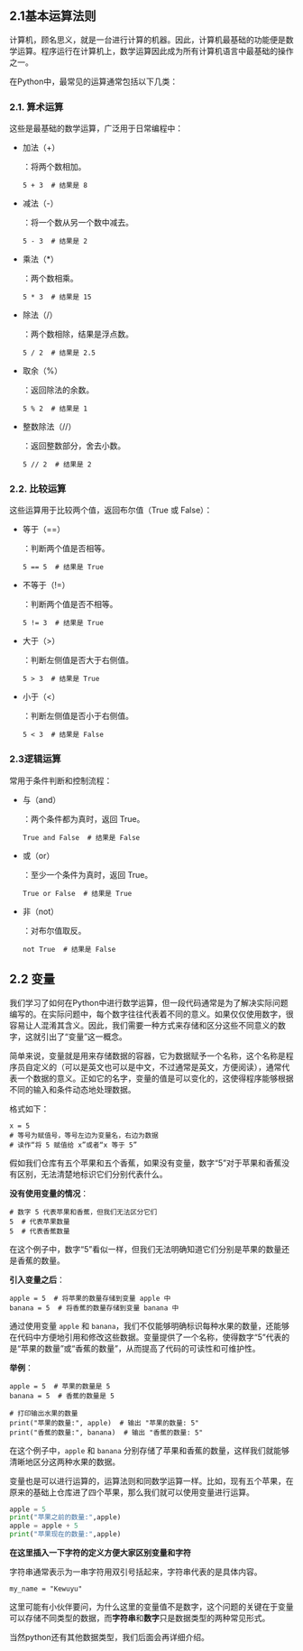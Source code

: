 ## 2.1基本运算法则

计算机，顾名思义，就是一台进行计算的机器。因此，计算机最基础的功能便是数学运算。程序运行在计算机上，数学运算因此成为所有计算机语言中最基础的操作之一。

在Python中，最常见的运算通常包括以下几类：

### 2.1. **算术运算**

这些是最基础的数学运算，广泛用于日常编程中：

- 加法（+）

  ：将两个数相加。

  ```
  5 + 3  # 结果是 8
  ```

- 减法（-）

  ：将一个数从另一个数中减去。

  ```
  5 - 3  # 结果是 2
  ```

- 乘法（*）

  ：两个数相乘。

  ```
  5 * 3  # 结果是 15
  ```

- 除法（/）

  ：两个数相除，结果是浮点数。

  ```
  5 / 2  # 结果是 2.5
  ```

- 取余（%）

  ：返回除法的余数。

  ```
  5 % 2  # 结果是 1
  ```

- 整数除法（//）

  ：返回整数部分，舍去小数。

  ```
  5 // 2  # 结果是 2
  ```

### 2.2. **比较运算**

这些运算用于比较两个值，返回布尔值（True 或 False）：

- 等于（==）

  ：判断两个值是否相等。

  ```
  5 == 5  # 结果是 True
  ```

- 不等于（!=）

  ：判断两个值是否不相等。

  ```
  5 != 3  # 结果是 True
  ```

- 大于（>）

  ：判断左侧值是否大于右侧值。

  ```
  5 > 3  # 结果是 True
  ```

- 小于（<）

  ：判断左侧值是否小于右侧值。

  ```
  5 < 3  # 结果是 False
  ```

### 2.3**逻辑运算**

常用于条件判断和控制流程：

- 与（and）

  ：两个条件都为真时，返回 True。

  ```
  True and False  # 结果是 False
  ```

- 或（or）

  ：至少一个条件为真时，返回 True。

  ```
  True or False  # 结果是 True
  ```

- 非（not）

  ：对布尔值取反。

  ```
  not True  # 结果是 False
  ```

## 2.2 变量

我们学习了如何在Python中进行数学运算，但一段代码通常是为了解决实际问题编写的。在实际问题中，每个数字往往代表着不同的意义。如果仅仅使用数字，很容易让人混淆其含义。因此，我们需要一种方式来存储和区分这些不同意义的数字，这就引出了“变量”这一概念。

简单来说，变量就是用来存储数据的容器，它为数据赋予一个名称，这个名称是程序员自定义的（可以是英文也可以是中文，不过通常是英文，方便阅读），通常代表一个数据的意义。正如它的名字，变量的值是可以变化的，这使得程序能够根据不同的输入和条件动态地处理数据。

格式如下：

```
x = 5
# 等号为赋值号，等号左边为变量名，右边为数据
# 读作“将 5 赋值给 x”或者“x 等于 5”
```



假如我们仓库有五个苹果和五个香蕉，如果没有变量，数字“5”对于苹果和香蕉没有区别，无法清楚地标识它们分别代表什么。

**没有使用变量的情况**：

```
# 数字 5 代表苹果和香蕉，但我们无法区分它们
5  # 代表苹果数量
5  # 代表香蕉数量
```

在这个例子中，数字“5”看似一样，但我们无法明确知道它们分别是苹果的数量还是香蕉的数量。

**引入变量之后**：

```
apple = 5  # 将苹果的数量存储到变量 apple 中
banana = 5  # 将香蕉的数量存储到变量 banana 中
```

通过使用变量 `apple` 和 `banana`，我们不仅能够明确标识每种水果的数量，还能够在代码中方便地引用和修改这些数据。变量提供了一个名称，使得数字“5”代表的是“苹果的数量”或“香蕉的数量”，从而提高了代码的可读性和可维护性。

**举例**：

```
apple = 5  # 苹果的数量是 5
banana = 5  # 香蕉的数量是 5

# 打印输出水果的数量
print("苹果的数量:", apple)  # 输出 "苹果的数量: 5"
print("香蕉的数量:", banana)  # 输出 "香蕉的数量: 5"
```

在这个例子中，`apple` 和 `banana` 分别存储了苹果和香蕉的数量，这样我们就能够清晰地区分这两种水果的数据。

变量也是可以进行运算的，运算法则和同数学运算一样。比如，现有五个苹果，在原来的基础上仓库进了四个苹果，那么我们就可以使用变量进行运算。

```python
apple = 5
print("苹果之前的数量:",apple)
apple = apple + 5
print("苹果现在的数量:",apple)
```

**在这里插入一下字符的定义方便大家区别变量和字符**

字符串通常表示为一串字符用双引号括起来，字符串代表的是具体内容。

```
my_name = "Kewuyu"
```

这里可能有小伙伴要问，为什么这里的变量值不是数字，这个问题的关键在于变量可以存储不同类型的数据，而**字符串**和**数字**只是数据类型的两种常见形式。

当然python还有其他数据类型，我们后面会再详细介绍。

  



